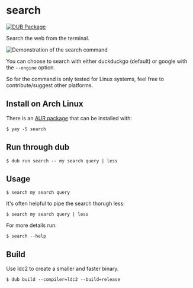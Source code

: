 # search

[![DUB Package](https://img.shields.io/dub/v/search.svg)](https://code.dlang.org/packages/search)

Search the web from the terminal.

![Demonstration of the search command](demo.gif)

You can choose to search with either duckduckgo (default) or google with the `--engine` option.

So far the command is only tested for Linux systems, feel free to contribute/suggest other platforms.

## Install on Arch Linux

There is an [AUR package](https://aur.archlinux.org/packages/search/) that can be installed with:

    $ yay -S search

## Run through dub

    $ dub run search -- my search query | less

## Usage

    $ search my search query

It's often helpful to pipe the search thorugh less:

    $ search my search query | less

For more details run:

    $ search --help

## Build

Use ldc2 to create a smaller and faster binary.

    $ dub build --compiler=ldc2 --build=release
